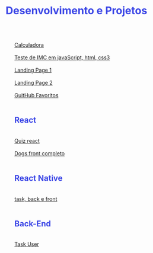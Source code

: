 <br>
<h1 id="h1" style="color: #3b46e6;" >Desenvolvimento e Projetos</h1>

<br>

<nav >

<ul>

<br>

<li style="list-style-type: none;" id="li">
<a id="a" href="https://GabrielErick1.github.io/estudo/calculadora/">Calculadora</a>
</li>

<br>

<li style="list-style-type: none;" id="li">
<a id="a" href="https://GabrielErick1.github.io/estudo/javaScript/testedeobsidade/">Teste de IMC em javaScript, html, css3</a>
</li>

<br>

<li style="list-style-type: none;" id="li">
<a id="a" href="https://GabrielErick1.github.io/estudo/htmlsite/site/">Landing Page 1</a>
</li>

<br>

<li style="list-style-type: none;" id="li">
<a id="a" href="https://GabrielErick1.github.io/estudo/htmlsite/sitenv/">Landing Page 2</a>
</li>

<br>

<li style="list-style-type: none;" id="li">
<a id="a" href="https://GabrielErick1.github.io/estudo/projetogit01/">GuitHub Favoritos</a>
</li>

<br>
<h1 id="h1" style="color: #3b46e6;" >React</h1>
<br>

<li style="list-style-type: none;" id="li">
<a id="a" href="https://GabrielErick1.github.io/estudo/quiz/">Quiz react</a>
</li>

<br>

<li style="list-style-type: none;" id="li">
<a id="a" href="https://github.com/GabrielErick1/estudo/tree/main/dogs">Dogs front completo</a>
</li>

<br>
<h1 id="h1" style="color: #3b46e6;" >React Native</h1>
<br>
<li style="list-style-type: none;" id="li">
<a id="a" href="https://github.com/GabrielErick1/estudo/tree/main/nativetask">task, back e front</a>
</li>
<br>
<h1 id="h1"  style="color: #3b46e6;" >Back-End</h1>
<br>
<li style="list-style-type: none;" id="li">
<a id="a" href="https://github.com/GabrielErick1/estudo/tree/main/taskUser">Task User </a>
</li>
</ul>
</nav>
